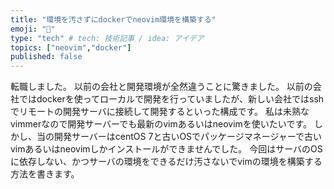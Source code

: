 ```yaml
---
title: "環境を汚さずにdockerでneovim環境を構築する"
emoji: "📌"
type: "tech" # tech: 技術記事 / idea: アイデア
topics: ["neovim","docker"]
published: false
---
```


転職しました。
以前の会社と開発環境が全然違うことに驚きました。
以前の会社ではdockerを使ってローカルで開発を行っていましたが、新しい会社ではsshでリモートの開発サーバに接続して開発するといった構成です。
私は未熟なvimmerなので開発サーバーでも最新のvimあるいはneovimを使いたいです。
しかし、当の開発サーバーはcentOS 7と古いOSでパッケージマネージャーで古いvimあるいはneovimしかインストールができませんでした。
今回はサーバのOSに依存しない、かつサーバの環境をできるだけ汚さないでvimの環境を構築する方法を書きます。
